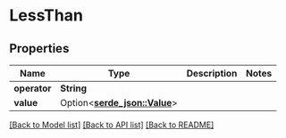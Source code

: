 # LessThan

## Properties

Name | Type | Description | Notes
------------ | ------------- | ------------- | -------------
**operator** | **String** |  | 
**value** | Option<[**serde_json::Value**](.md)> |  | 

[[Back to Model list]](../README.md#documentation-for-models) [[Back to API list]](../README.md#documentation-for-api-endpoints) [[Back to README]](../README.md)


